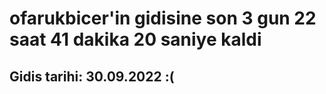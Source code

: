 # ofarukbicer'in gidisine son 3 gun 22 saat 41 dakika 20 saniye kaldi

## Gidis tarihi: 30.09.2022 :(